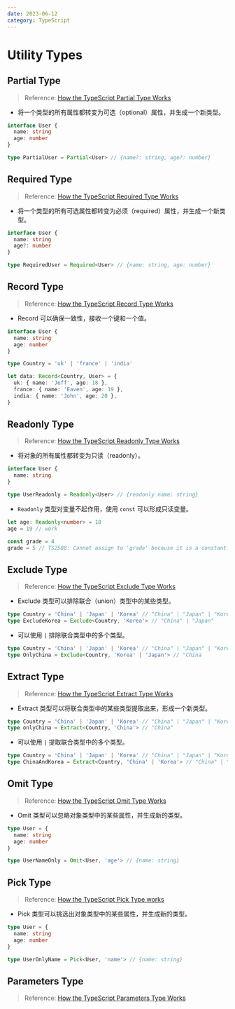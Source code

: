 ```yaml
---
date: 2023-06-12
category: TypeScript
---
```


# Utility Types

## Partial Type

> Reference: [How the TypeScript Partial Type Works](https://dev.to/smpnjn/how-the-typescript-partial-type-works-2klj)

- 将一个类型的所有属性都转变为可选（optional）属性，并生成一个新类型。

```ts {2,3,6}
interface User {
  name: string
  age: number
}

type PartialUser = Partial<User> // {name?: string, age?: number}
```

## Required Type

> Reference: [How the TypeScript Required Type Works](https://dev.to/smpnjn/how-the-typescript-required-type-works-2nlc)

- 将一个类型的所有可选属性都转变为必须（required）属性，并生成一个新类型。

```ts {3,5}
interface User {
  name: string
  age?: number
}

type RequiredUser = Required<User> // {name: string, age: number}
```

## Record Type

> Reference: [How the TypeScript Record Type Works](https://dev.to/smpnjn/how-the-typescript-record-type-works-1f5m)

- Record 可以确保一致性，接收一个键和一个值。

```ts
interface User {
  name: string
  age: number
}

type Country = 'uk' | 'france' | 'india'

let data: Record<Country, User> = {
  uk: { name: 'Jeff', age: 18 },
  france: { name: 'Eaven', age: 19 },
  india: { name: 'John', age: 20 },
}
```

## Readonly Type

> Reference: [How the TypeScript Readonly Type Works](https://dev.to/smpnjn/how-the-typescript-readonly-type-works-2on2)

- 将对象的所有属性都转变为只读（readonly）。

```ts
interface User {
  name: string
}

type UserReadonly = Readonly<User> // {readonly name: string}
```

- `Readonly` 类型对变量不起作用，使用 `const` 可以形成只读变量。

```ts
let age: Readonly<number> = 18
age = 19 // work

const grade = 4
grade = 5 // TS2588: Cannot assign to 'grade' because it is a constant.
```

## Exclude Type

> Reference: [How the TypeScript Exclude Type Works](https://dev.to/smpnjn/how-the-typescript-exclude-type-works-4j1)

- Exclude 类型可以排除联合（union）类型中的某些类型。

```ts
type Country = 'China' | 'Japan' | 'Korea' // "China" | "Japan" | "Korea"
type ExcludeKorea = Exclude<Country, 'Korea'> // "China" | "Japan"
```

- 可以使用 `|` 排除联合类型中的多个类型。

```ts
type Country = 'China' | 'Japan' | 'Korea' // "China" | "Japan" | "Korea"
type OnlyChina = Exclude<Country, 'Korea' | 'Japan'> // "China
```

## Extract Type

> Reference: [How the TypeScript Extract Type Works](https://dev.to/smpnjn/how-the-typescript-extract-type-works-26b0)

- Extract 类型可以将联合类型中的某些类型提取出来，形成一个新类型。

```ts
type Country = 'China' | 'Japan' | 'Korea' // "China" | "Japan" | "Korea"
type onlyChina = Extract<Country, 'China'> // "China"
```

- 可以使用 `|` 提取联合类型中的多个类型。

```ts
type Country = 'China' | 'Japan' | 'Korea' // "China" | "Japan" | "Korea"
type ChinaAndKorea = Extract<Country, 'China' | 'Korea'> // "China" | "Korea"
```

## Omit Type

> Reference: [How the TypeScript Omit Type Works](https://dev.to/smpnjn/how-the-typescript-omit-type-works-56jl)

- Omit 类型可以忽略对象类型中的某些属性，并生成新的类型。

```ts
type User = {
  name: string
  age: number
}

type UserNameOnly = Omit<User, 'age'> // {name: string}
```

## Pick Type

> Reference: [How the TypeScript Pick Type works](https://dev.to/smpnjn/how-the-typescript-pick-type-works-aph)

- Pick 类型可以挑选出对象类型中的某些属性，并生成新的类型。

```ts
type User = {
  name: string
  age: number
}

type UserOnlyName = Pick<User, 'name'> // {name: string}
```

## Parameters Type

> Reference: [How the TypeScript Parameters Type Works](https://dev.to/smpnjn/how-the-typescript-parameters-type-works-49p5)


